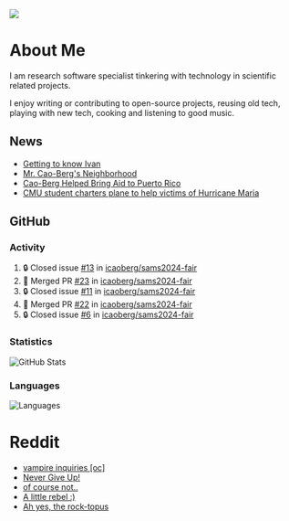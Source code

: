 ![](https://komarev.com/ghpvc/?username=icaoberg)

# About Me
I am research software specialist tinkering with technology in scientific related projects.

I enjoy writing or contributing to open-source projects, reusing old tech, playing with new tech, cooking and listening to good music.

## News
* [Getting to know Ivan](https://www.psc.edu/ivan-inside-psc-spotlight-2/)
* [Mr. Cao-Berg's Neighborhood](https://www.cmu.edu/engage/about-us/news/alumni/profile-cao-berg.html)
* [Cao-Berg Helped Bring Aid to Puerto Rico](https://www.cmu.edu/piper/news/archives/2018/february/ivan-cao-berg.html)
* [CMU student charters plane to help victims of Hurricane Maria](http://thetartan.org/2017/10/30/news/puerto-rico-aid)

## GitHub
### Activity
<!--START_SECTION:activity-->
1. 🔒 Closed issue [#13](https://github.com/icaoberg/sams2024-fair/issues/13) in [icaoberg/sams2024-fair](https://github.com/icaoberg/sams2024-fair)
2. 🎉 Merged PR [#23](https://github.com/icaoberg/sams2024-fair/pull/23) in [icaoberg/sams2024-fair](https://github.com/icaoberg/sams2024-fair)
3. 🔒 Closed issue [#11](https://github.com/icaoberg/sams2024-fair/issues/11) in [icaoberg/sams2024-fair](https://github.com/icaoberg/sams2024-fair)
4. 🎉 Merged PR [#22](https://github.com/icaoberg/sams2024-fair/pull/22) in [icaoberg/sams2024-fair](https://github.com/icaoberg/sams2024-fair)
5. 🔒 Closed issue [#6](https://github.com/icaoberg/sams2024-fair/issues/6) in [icaoberg/sams2024-fair](https://github.com/icaoberg/sams2024-fair)
<!--END_SECTION:activity-->

### Statistics
![GitHub Stats](https://github-readme-stats.vercel.app/api?username=icaoberg&count_private=true&show_icons=true)

### Languages
![Languages](https://github-readme-stats.vercel.app/api/top-langs/?username=icaoberg&show_icons=true&langs_count=10&hide=HTML,C,CSS,M)

# Reddit
<!-- BLOG-POST-LIST:START -->
- [vampire inquiries [oc]](https://www.reddit.com/r/u_icaoberg/comments/1705gy9/vampire_inquiries_oc/)
- [Never Give Up!](https://www.reddit.com/r/u_icaoberg/comments/13mcab5/never_give_up/)
- [of course not..](https://www.reddit.com/r/u_icaoberg/comments/13mc9h5/of_course_not/)
- [A little rebel :&rpar;](https://www.reddit.com/r/u_icaoberg/comments/13mc6yc/a_little_rebel/)
- [Ah yes, the rock-topus](https://www.reddit.com/r/u_icaoberg/comments/13mc4xk/ah_yes_the_rocktopus/)
<!-- BLOG-POST-LIST:END -->
